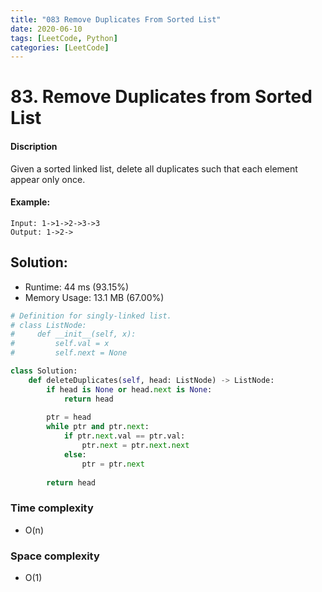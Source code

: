 ```yaml
---
title: "083 Remove Duplicates From Sorted List"
date: 2020-06-10
tags: [LeetCode, Python]
categories: [LeetCode]
---
```


# 83. Remove Duplicates from Sorted List

#### Discription

Given a sorted linked list, delete all duplicates such that each element appear only once.

#### Example:

```
Input: 1->1->2->3->3
Output: 1->2->
```

## Solution:

- Runtime: 44 ms (93.15%)
- Memory Usage: 13.1 MB (67.00%)

```python
# Definition for singly-linked list.
# class ListNode:
#     def __init__(self, x):
#         self.val = x
#         self.next = None

class Solution:
    def deleteDuplicates(self, head: ListNode) -> ListNode:
        if head is None or head.next is None:
            return head
        
        ptr = head
        while ptr and ptr.next:
            if ptr.next.val == ptr.val:
                ptr.next = ptr.next.next
            else:
                ptr = ptr.next
    
        return head
```

### Time complexity

- O(n)

### Space complexity

- O(1)
